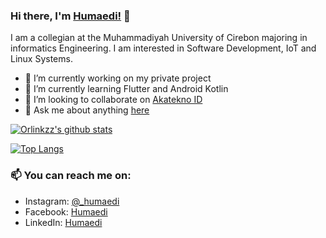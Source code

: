 ### Hi there, I'm [Humaedi!](https://humaedi.akatekno.id) 👋

I am a collegian at the Muhammadiyah University of Cirebon majoring in informatics Engineering. I am interested in Software Development, IoT and Linux Systems.

- 🔭 I’m currently working on my private project 
- 🌱 I’m currently learning Flutter and Android Kotlin
- 👯 I’m looking to collaborate on [Akatekno ID](https://github.com/AkateknoID)
- 💬 Ask me about anything [here](https://github.com/Orlinkzz/Humaedi/issues)

<a href="https://github.com/anuraghazra/github-readme-stats">
  <img align="center" src="https://github-readme-stats.vercel.app/api?username=orlinkzz&count_private=true&show_icons=true&include_all_commits=true&layout=compact&theme=vue" alt="Orlinkzz's github stats" />
</a>

[![Top Langs](https://github-readme-stats.vercel.app/api/top-langs/?username=orlinkzz&layout=compact&theme=vision-friendly-dark)](https://github.com/anuraghazra/github-readme-stats)

### 📫 You can reach me on:
* Instagram: [@_humaedi](https://www.instagram.com/_humaedi)
* Facebook: [Humaedi](https://www.facebook.com/medi.kedungsana)
* LinkedIn: [Humaedi](https://www.linkedin.com/in/humaedi-medi-b253601b3a/)
